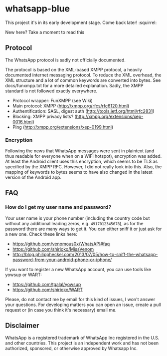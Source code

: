 whatsapp-blue
=============

This project it's in its early development stage. Come back later! :squirrel:

New here? Take a moment to read this

## Protocol
The WhatsApp protocol is sadly not officially documented. 

The protocol is based on the XML-based XMPP protocol, a heavily documented
internet messaging protocol. To reduce the XML overhead, the XML structure and a
lot of common keywords are converted into bytes. See docs/funxmpp.txt for a
more detailed explanation. Sadly, the XMPP standard is not followed exactly
everywhere.

* Protocol wrapper: FunXMPP (see Wiki)
* Main protocol: XMPP (http://xmpp.org/rfcs/rfc6120.html)
* Authentification: SASL, digest auth (http://tools.ietf.org/html/rfc2831)
* Blocking: XMPP privacy lists? (http://xmpp.org/extensions/xep-0016.html)
* Ping (http://xmpp.org/extensions/xep-0199.html)

### Encryption

Following the news that WhatsApp messages were sent in plaintext (and thus
readable for everyone when on a WiFi hotspot), encryption was added. At least
the Android client uses this encryption, which seems to be TLS as specified by
the XMPP RFC. However, I did not really look into this. Also, the mapping of
keywords to bytes seems to have also changed in the latest version of the
Android app.


FAQ
---

### How do I get my user name and password?

Your user name is your phone number (including the country code but without any
additional leading zeros, e.g. `4917012345678`), as for the password there are
many ways to get it. You can either sniff it or just ask for a new one. Check
these links here:

* https://github.com/venomous0x/WhatsAPI#faq
* https://github.com/shirioko/MissVenom
* http://blog.philippheckel.com/2013/07/05/how-to-sniff-the-whatsapp-password-from-your-android-phone-or-iphone/

If you want to register a new WhatsApp account, you can use tools like yowsup
or WART:

* https://github.com/tgalal/yowsup
* https://github.com/shirioko/WART

Please, do not contact me by email for this kind of issues, I won't answer your
questions. For developing matters you can open an issue, create a pull request
or (in case you think it's necessary) email me.


Disclaimer
-----------

WhatsApp is a registered trademark of WhatsApp Inc registered in the U.S. and
other countries. This project is an independent work and has not been authorized,
sponsored, or otherwise approved by Whatsapp Inc. 
